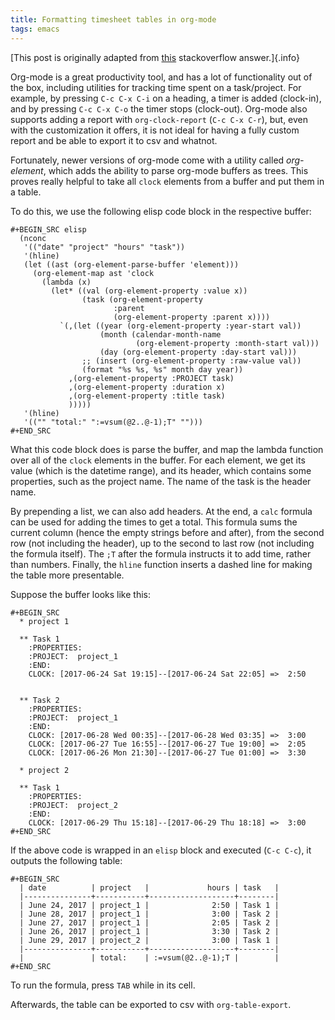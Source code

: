 ```yaml
---
title: Formatting timesheet tables in org-mode
tags: emacs
---
```


[This post is originally adapted from
[this](https://emacs.stackexchange.com/questions/23808/how-to-plot-summaries-of-timestamps-of-different-projects-clocking-in-and-out/23862#23862)
stackoverflow answer.]{.info}

Org-mode is a great productivity tool, and has a lot of functionality out of the box, including
utilities for tracking time spent on a task/project. For example, by pressing `C-c C-x C-i` on a
heading, a timer is added (clock-in), and by pressing `C-c C-x C-o` the timer stops (clock-out).
Org-mode also supports adding a report with `org-clock-report` (`C-c C-x C-r`), but, even with the
customization it offers, it is not ideal for having a fully custom report and be able to export it
to csv and whatnot.<!--more-->

Fortunately, newer versions of org-mode come with a utility called *org-element*, which adds the
ability to parse org-mode buffers as trees. This proves really helpful to take all `clock` elements
from a buffer and put them in a table.

To do this, we use the following elisp code block in the respective buffer:

```text
#+BEGIN_SRC elisp
  (nconc
   '(("date" "project" "hours" "task"))
   '(hline)
   (let ((ast (org-element-parse-buffer 'element)))
     (org-element-map ast 'clock
       (lambda (x)
         (let* ((val (org-element-property :value x))
                (task (org-element-property
                       :parent
                       (org-element-property :parent x))))
           `(,(let ((year (org-element-property :year-start val))
                    (month (calendar-month-name
                            (org-element-property :month-start val)))
                    (day (org-element-property :day-start val)))
                ;; (insert (org-element-property :raw-value val))
                (format "%s %s, %s" month day year))
             ,(org-element-property :PROJECT task)
             ,(org-element-property :duration x)
             ,(org-element-property :title task)
             )))))
   '(hline)
   '(("" "total:" ":=vsum(@2..@-1);T" "")))
#+END_SRC
```

What this code block does is parse the buffer, and map the lambda function over all of the `clock`
elements in the buffer. For each element, we get its value (which is the datetime range), and its
header, which contains some properties, such as the project name. The name of the task is the header
name.

By prepending a list, we can also add headers. At the end, a `calc` formula can be used for adding
the times to get a total. This formula sums the current column (hence the empty strings before and
after), from the second row (not including the header), up to the second to last row (not including
the formula itself). The `;T` after the formula instructs it to add time, rather than numbers.
Finally, the `hline` function inserts a dashed line for making the table more presentable.

Suppose the buffer looks like this:

```text
#+BEGIN_SRC
  * project 1

  ** Task 1
    :PROPERTIES:
    :PROJECT:  project_1
    :END:
    CLOCK: [2017-06-24 Sat 19:15]--[2017-06-24 Sat 22:05] =>  2:50


  ** Task 2
    :PROPERTIES:
    :PROJECT:  project_1
    :END:
    CLOCK: [2017-06-28 Wed 00:35]--[2017-06-28 Wed 03:35] =>  3:00
    CLOCK: [2017-06-27 Tue 16:55]--[2017-06-27 Tue 19:00] =>  2:05
    CLOCK: [2017-06-26 Mon 21:30]--[2017-06-27 Tue 01:00] =>  3:30

  * project 2

  ** Task 1
    :PROPERTIES:
    :PROJECT:  project_2
    :END:
    CLOCK: [2017-06-29 Thu 15:18]--[2017-06-29 Thu 18:18] =>  3:00
#+END_SRC
```

If the above code is wrapped in an `elisp` block and executed (`C-c C-c`), it outputs the following
table:

```text
#+BEGIN_SRC
  | date          | project   |             hours | task   |
  |---------------+-----------+-------------------+--------|
  | June 24, 2017 | project_1 |              2:50 | Task 1 |
  | June 28, 2017 | project_1 |              3:00 | Task 2 |
  | June 27, 2017 | project_1 |              2:05 | Task 2 |
  | June 26, 2017 | project_1 |              3:30 | Task 2 |
  | June 29, 2017 | project_2 |              3:00 | Task 1 |
  |---------------+-----------+-------------------+--------|
  |               | total:    | :=vsum(@2..@-1);T |        |
#+END_SRC
```

To run the formula, press `TAB` while in its cell.

Afterwards, the table can be exported to csv with `org-table-export`.
